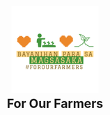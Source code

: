 <h1 align = "center">
    <a href = "https://github.com/karumadesu/TMNT_R15E-Website">
        <img src="https://github.com/karumadesu/TMNT_R15E-Website/blob/main/assets/images/logos/For our Farmers Logo.png" alt="For Our Farmers" width = "200">
    </a>
    <br> For Our Farmers <br>
</h1>
